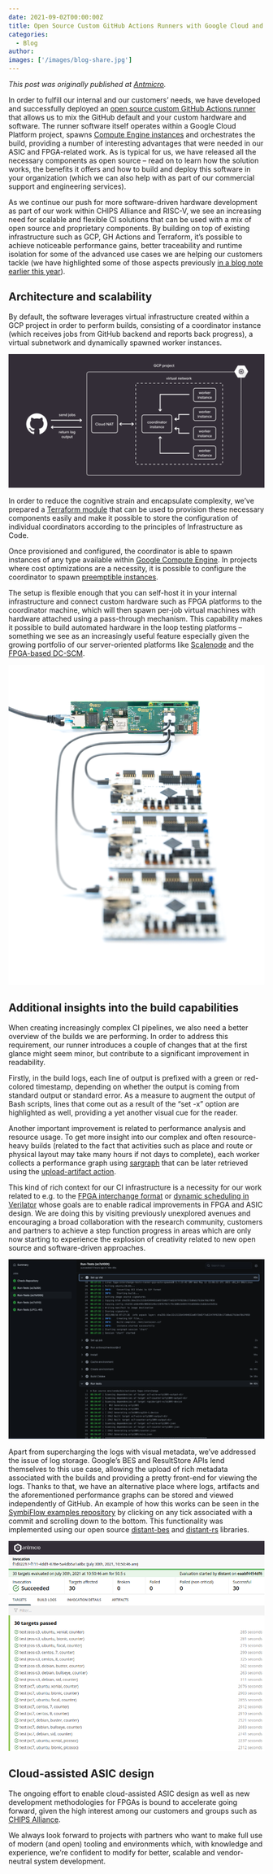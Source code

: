 ```yaml
---
date: 2021-09-02T00:00:00Z
title: Open Source Custom GitHub Actions Runners with Google Cloud and Terraform
categories:
  - Blog
author: 
images: ['/images/blog-share.jpg']
---
```


*This post was originally published at [Antmicro](https://antmicro.com/blog/2021/08/open-source-github-actions-runners-with-gcp-and-terraform/).*

In order to fulfill our internal and our customers’ needs, we have developed and successfully deployed an [open source custom GitHub Actions runner](https://github.com/antmicro/runner) that allows us to mix the GitHub default and your custom hardware and software. The runner software itself operates within a Google Cloud Platform project, spawns [Compute Engine instances](https://cloud.google.com/compute/docs/instances) and orchestrates the build, providing a number of interesting advantages that were needed in our ASIC and FPGA-related work. As is typical for us, we have released all the necessary components as open source – read on to learn how the solution works, the benefits it offers and how to build and deploy this software in your organization (which we can also help with as part of our commercial support and engineering services).

As we continue our push for more software-driven hardware development as part of our work within CHIPS Alliance and RISC-V, we see an increasing need for scalable and flexible CI solutions that can be used with a mix of open source and proprietary components. By building on top of existing infrastructure such as GCP, GH Actions and Terraform, it’s possible to achieve noticeable performance gains, better traceability and runtime isolation for some of the advanced use cases we are helping our customers tackle (we have highlighted some of those aspects previously [in a blog note earlier this year](https://antmicro.com/blog/2021/03/github-actions-self-hosted-runners/)).

## Architecture and scalability

By default, the software leverages virtual infrastructure created within a GCP project in order to perform builds, consisting of a coordinator instance (which receives jobs from GitHub backend and reports back progress), a virtual subnetwork and dynamically spawned worker instances.

![custom runners in GPC architecture diagrams](gcp-custom-runners.svg)

In order to reduce the cognitive strain and encapsulate complexity, we’ve prepared a [Terraform module](https://github.com/antmicro/github-actions-runner-terraform) that can be used to provision these necessary components easily and make it possible to store the configuration of individual coordinators according to the principles of Infrastructure as Code.

Once provisioned and configured, the coordinator is able to spawn instances of any type available within [Google Compute Engine](https://cloud.google.com/compute/docs/machine-types). In projects where cost optimizations are a necessity, it is possible to configure the coordinator to spawn [preemptible instances](https://cloud.google.com/compute/docs/instances/preemptible).

The setup is flexible enough that you can self-host it in your internal infrastructure and connect custom hardware such as FPGA platforms to the coordinator machine, which will then spawn per-job virtual machines with hardware attached using a pass-through mechanism. This capability makes it possible to build automated hardware in the loop testing platforms – something we see as an increasingly useful feature especially given the growing portfolio of our server-oriented platforms like [Scalenode](https://opensource.antmicro.com/projects/scalenode) and the [FPGA-based DC-SCM](https://opensource.antmicro.com/projects/artix-dc-scm).

![Antmicro Scalenode platform with Artix-7 boards connected](scalenode-fpga.png)

## Additional insights into the build capabilities

When creating increasingly complex CI pipelines, we also need a better overview of the builds we are performing. In order to address this requirement, our runner introduces a couple of changes that at the first glance might seem minor, but contribute to a significant improvement in readability.

Firstly, in the build logs, each line of output is prefixed with a green or red-colored timestamp, depending on whether the output is coming from standard output or standard error. As a measure to augment the output of Bash scripts, lines that come out as a result of the “set -x” option are highlighted as well, providing a yet another visual cue for the reader.

Another important improvement is related to performance analysis and resource usage. To get more insight into our complex and often resource-heavy builds (related to the fact that activities such as place and route or physical layout may take many hours if not days to complete), each worker collects a performance graph using [sargraph](https://github.com/antmicro/sargraph) that can be later retrieved using the [upload-artifact action](https://github.com/actions/upload-artifact).

This kind of rich context for our CI infrastructure is a necessity for our work related to e.g. to the [FPGA interchange format](https://github.com/SymbiFlow/fpga-interchange-schema) or [dynamic scheduling in Verilator](https://antmicro.com/blog/2021/05/dynamic-scheduling-in-verilator/) whose goals are to enable radical improvements in FPGA and ASIC design. We are doing this by visiting previously unexplored avenues and encouraging a broad collaboration with the research community, customers and partners to achieve a step function progress in areas which are only now starting to experience the explosion of creativity related to new open source and software-driven approaches.

![custom runners in GPC screenshot](custom-runners-gcp-terraform-screenshot1.png)

Apart from supercharging the logs with visual metadata, we’ve addressed the issue of log storage. Google’s BES and ResultStore APIs lend themselves to this use case, allowing the upload of rich metadata associated with the builds and providing a pretty front-end for viewing the logs. Thanks to that, we have an alternative place where logs, artifacts and the aforementioned performance graphs can be stored and viewed independently of GitHub. An example of how this works can be seen in the [SymbiFlow examples repository](https://github.com/SymbiFlow/symbiflow-examples) by clicking on any tick associated with a commit and scrolling down to the bottom. This functionality was implemented using our open source [distant-bes](https://github.com/antmicro/distant-bes) and [distant-rs](https://github.com/antmicro/distant-rs) libraries.

![custom runners in GPC screenshot](custom-runners-gcp-terraform-screenshot2.png)

## Cloud-assisted ASIC design

The ongoing effort to enable cloud-assisted ASIC design as well as new development methodologies for FPGAs is bound to accelerate going forward, given the high interest among our customers and groups such as [CHIPS Alliance](https://chipsalliance.org/).

We always look forward to projects with partners who want to make full use of modern (and open) tooling and environments which, with knowledge and experience, we’re confident to modify for better, scalable and vendor-neutral system development.